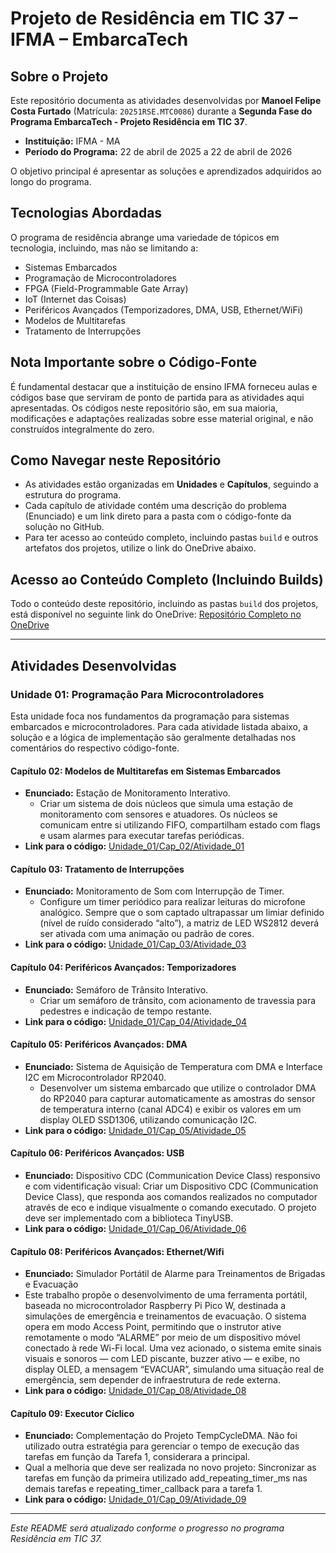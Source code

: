 # Projeto de Residência em TIC 37 – IFMA – EmbarcaTech

## Sobre o Projeto

Este repositório documenta as atividades desenvolvidas por **Manoel Felipe Costa Furtado** (Matrícula: `20251RSE.MTC0086`) durante a **Segunda Fase do Programa EmbarcaTech - Projeto Residência em TIC 37**.
- **Instituição:** IFMA - MA
- **Período do Programa:** 22 de abril de 2025 a 22 de abril de 2026

O objetivo principal é apresentar as soluções e aprendizados adquiridos ao longo do programa.

## Tecnologias Abordadas

O programa de residência abrange uma variedade de tópicos em tecnologia, incluindo, mas não se limitando a:
- Sistemas Embarcados
- Programação de Microcontroladores
- FPGA (Field-Programmable Gate Array)
- IoT (Internet das Coisas)
- Periféricos Avançados (Temporizadores, DMA, USB, Ethernet/WiFi)
- Modelos de Multitarefas
- Tratamento de Interrupções

## Nota Importante sobre o Código-Fonte

É fundamental destacar que a instituição de ensino IFMA forneceu aulas e códigos base que serviram de ponto de partida para as atividades aqui apresentadas. Os códigos neste repositório são, em sua maioria, modificações e adaptações realizadas sobre esse material original, e não construídos integralmente do zero.

## Como Navegar neste Repositório

- As atividades estão organizadas em **Unidades** e **Capítulos**, seguindo a estrutura do programa.
- Cada capítulo de atividade contém uma descrição do problema (Enunciado) e um link direto para a pasta com o código-fonte da solução no GitHub.
- Para ter acesso ao conteúdo completo, incluindo pastas `build` e outros artefatos dos projetos, utilize o link do OneDrive abaixo.

## Acesso ao Conteúdo Completo (Incluindo Builds)

Todo o conteúdo deste repositório, incluindo as pastas `build` dos projetos, está disponível no seguinte link do OneDrive:
[Repositório Completo no OneDrive](https://1drv.ms/u/c/faa9e6024cd17b33/EfkBXkayImFAhTRsaxkK9zQB1-wfoC3P_vviyxPyBG-SoQ?e=3oVdD7)

---

## Atividades Desenvolvidas

### Unidade 01: Programação Para Microcontroladores

Esta unidade foca nos fundamentos da programação para sistemas embarcados e microcontroladores. Para cada atividade listada abaixo, a solução e a lógica de implementação são geralmente detalhadas nos comentários do respectivo código-fonte.

#### Capítulo 02: Modelos de Multitarefas em Sistemas Embarcados
- **Enunciado:** Estação de Monitoramento Interativo.
  - Criar um sistema de dois núcleos que simula uma estação de monitoramento com sensores e atuadores. Os núcleos se comunicam entre si utilizando FIFO, compartilham estado com flags e usam alarmes para executar tarefas periódicas.
- **Link para o código:** [Unidade_01/Cap_02/Atividade_01](https://github.com/ManoelFelipe/Embarcatech_37/tree/main/Unidade_01/Cap_02/Atividade_01)

#### Capítulo 03: Tratamento de Interrupções
- **Enunciado:** Monitoramento de Som com Interrupção de Timer.
  - Configure um timer periódico para realizar leituras do microfone analógico. Sempre que o som captado ultrapassar um limiar definido (nível de ruído considerado “alto”), a matriz de LED WS2812 deverá ser ativada com uma animação ou padrão de cores.
- **Link para o código:** [Unidade_01/Cap_03/Atividade_03](https://github.com/ManoelFelipe/Embarcatech_37/tree/main/Unidade_01/Cap_03/Atividade_03)

#### Capítulo 04: Periféricos Avançados: Temporizadores
- **Enunciado:** Semáforo de Trânsito Interativo.
  - Criar um semáforo de trânsito, com acionamento de travessia para pedestres e indicação de tempo restante.
- **Link para o código:** [Unidade_01/Cap_04/Atividade_04](https://github.com/ManoelFelipe/Embarcatech_37/tree/main/Unidade_01/Cap_04/Atividade_04)

#### Capítulo 05: Periféricos Avançados: DMA
- **Enunciado:** Sistema de Aquisição de Temperatura com DMA e Interface I2C em Microcontrolador RP2040.
  - Desenvolver um sistema embarcado que utilize o controlador DMA do RP2040 para capturar automaticamente as amostras do sensor de temperatura interno (canal ADC4) e exibir os valores em um display OLED SSD1306, utilizando comunicação I2C.
- **Link para o código:** [Unidade_01/Cap_05/Atividade_05](https://github.com/ManoelFelipe/Embarcatech_37/tree/main/Unidade_01/Cap_05/Atividade_05)

#### Capítulo 06: Periféricos Avançados: USB
- **Enunciado:** Dispositivo CDC (Communication Device Class) responsivo e com videntificação visual: Criar um Dispositivo CDC (Communication Device Class), que 
responda  aos  comandos  realizados  no  computador  através  de  eco  e  indique visualmente o comando executado. O projeto deve ser implementado com a biblioteca 
TinyUSB.
- **Link para o código:** [Unidade_01/Cap_06/Atividade_06](https://github.com/ManoelFelipe/Embarcatech_37/tree/main/Unidade_01/Cap_06/Atividade_06)

#### Capítulo 08: Periféricos Avançados: Ethernet/Wifi
- **Enunciado:** Simulador  Portátil  de  Alarme  para  Treinamentos  de  Brigadas  e Evacuação 
- Este trabalho propõe o desenvolvimento de uma ferramenta portátil, baseada no 
microcontrolador  Raspberry  Pi  Pico  W,  destinada  a  simulações  de  emergência  e 
treinamentos de evacuação. O sistema opera em modo Access Point, permitindo que o 
instrutor  ative  remotamente  o  modo “ALARME”  por  meio  de  um  dispositivo  móvel 
conectado à rede Wi-Fi local. Uma vez acionado, o sistema emite sinais visuais e sonoros 
— com LED piscante, buzzer ativo — e exibe, no display OLED, a mensagem “EVACUAR”, 
simulando uma situação real de emergência, sem depender de infraestrutura de rede 
externa.
- **Link para o código:** [Unidade_01/Cap_08/Atividade_08](https://github.com/ManoelFelipe/Embarcatech_37/tree/main/Unidade_01/Cap_08/Atividade_08)

#### Capítulo 09: Executor Cíclico
- **Enunciado:** Complementação do Projeto TempCycleDMA. Não foi utilizado outra 
estratégia para gerenciar o tempo de execução das tarefas em função da Tarefa 1, 
considerara a principal. 
- Qual a melhoria que deve ser realizada no novo projeto: 
Sincronizar as tarefas em função da primeira utilizado add_repeating_timer_ms nas 
demais tarefas e repeating_timer_callback para a tarefa 1.
- **Link para o código:** [Unidade_01/Cap_09/Atividade_09](https://github.com/ManoelFelipe/Embarcatech_37/tree/main/Unidade_01/Cap_09/Atividade_09)

---

*Este README será atualizado conforme o progresso no programa Residência em TIC 37.*